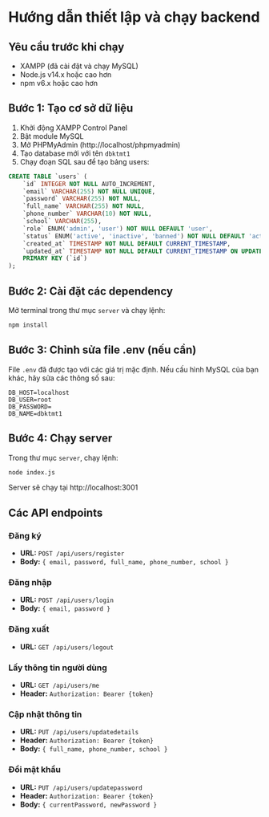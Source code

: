 
# Hướng dẫn thiết lập và chạy backend

## Yêu cầu trước khi chạy
- XAMPP (đã cài đặt và chạy MySQL)
- Node.js v14.x hoặc cao hơn
- npm v6.x hoặc cao hơn

## Bước 1: Tạo cơ sở dữ liệu
1. Khởi động XAMPP Control Panel
2. Bật module MySQL
3. Mở PHPMyAdmin (http://localhost/phpmyadmin)
4. Tạo database mới với tên `dbktmt1`
5. Chạy đoạn SQL sau để tạo bảng users:

```sql
CREATE TABLE `users` (
    `id` INTEGER NOT NULL AUTO_INCREMENT,   
    `email` VARCHAR(255) NOT NULL UNIQUE,
    `password` VARCHAR(255) NOT NULL,
    `full_name` VARCHAR(255) NOT NULL,
    `phone_number` VARCHAR(10) NOT NULL,
    `school` VARCHAR(255),   
    `role` ENUM('admin', 'user') NOT NULL DEFAULT 'user',
    `status` ENUM('active', 'inactive', 'banned') NOT NULL DEFAULT 'active',
    `created_at` TIMESTAMP NOT NULL DEFAULT CURRENT_TIMESTAMP,
    `updated_at` TIMESTAMP NOT NULL DEFAULT CURRENT_TIMESTAMP ON UPDATE CURRENT_TIMESTAMP,
    PRIMARY KEY (`id`)
);
```

## Bước 2: Cài đặt các dependency
Mở terminal trong thư mục `server` và chạy lệnh:

```bash
npm install
```

## Bước 3: Chỉnh sửa file .env (nếu cần)
File `.env` đã được tạo với các giá trị mặc định. Nếu cấu hình MySQL của bạn khác, hãy sửa các thông số sau:

```
DB_HOST=localhost
DB_USER=root
DB_PASSWORD=
DB_NAME=dbktmt1
```

## Bước 4: Chạy server
Trong thư mục `server`, chạy lệnh:

```bash
node index.js
```

Server sẽ chạy tại http://localhost:3001

## Các API endpoints

### Đăng ký
- **URL:** `POST /api/users/register`
- **Body:** `{ email, password, full_name, phone_number, school }`

### Đăng nhập
- **URL:** `POST /api/users/login`
- **Body:** `{ email, password }`

### Đăng xuất
- **URL:** `GET /api/users/logout`

### Lấy thông tin người dùng
- **URL:** `GET /api/users/me`
- **Header:** `Authorization: Bearer {token}`

### Cập nhật thông tin
- **URL:** `PUT /api/users/updatedetails`
- **Header:** `Authorization: Bearer {token}`
- **Body:** `{ full_name, phone_number, school }`

### Đổi mật khẩu
- **URL:** `PUT /api/users/updatepassword`
- **Header:** `Authorization: Bearer {token}`
- **Body:** `{ currentPassword, newPassword }`

